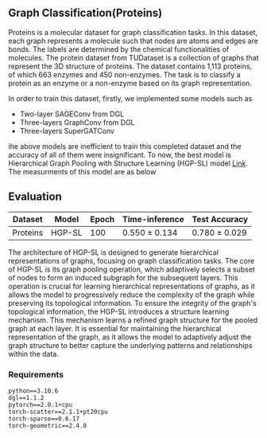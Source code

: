 Graph Classification(Proteins)
----------------------------------------------

Proteins is a molecular dataset for graph classification tasks. In this dataset, each graph represents a molecule such that nodes are atoms and edges are bonds. The labels are determined by the chemical functionalities of molecules. The protein dataset from TUDataset is a collection of graphs that represent the 3D structure of proteins. The dataset contains 1,113 proteins, of which 663 enzymes and 450 non-enzymes. The task is to classify a protein as an enzyme or a non-enzyme based on its graph representation.

In order to train this dataset, firstly, we implemented some models such as 
- Two-layer SAGEConv from DGL
- Three-layers GraphConv from DGL
- Three-layers  SuperGATConv

ihe above models are inefficient to train this completed dataset and the accuracy of all of them were insignificant. To now, the best model is Hierarchical Graph Pooling with Structure Learning (HGP-SL) model [Link](https://github.com/cszhangzhen/HGP-SL). The measurments of this model are  as below





## Evaluation
|Dataset   |Model       |Epoch| Time-inference    | Test Accuracy      |
|--        |--          |--   |---                |       --           |
|Proteins  |HGP-SL      |100  |0.550 $\pm$ 0.134  |  0.780 $\pm$ 0.029 |





The architecture of HGP-SL is designed to generate hierarchical representations of graphs, focusing on graph classification tasks. The core of HGP-SL is its graph pooling operation, which adaptively selects a subset of nodes to form an induced subgraph for the subsequent layers. This operation is crucial for learning hierarchical representations of graphs, as it allows the model to progressively reduce the complexity of the graph while preserving its topological information. To ensure the integrity of the graph's topological information, the HGP-SL introduces a structure learning mechanism. This mechanism learns a refined graph structure for the pooled graph at each layer. It is essential for maintaining the hierarchical representation of the graph, as it allows the model to adaptively adjust the graph structure to better capture the underlying patterns and relationships within the data.


### Requirements

    python==3.10.6
    dgl==1.1.2
    pytorch==2.0.1+cpu
    torch-scatter==2.1.1+pt20cpu
    torch-sparse==0.6.17
    torch-geometric==2.4.0
